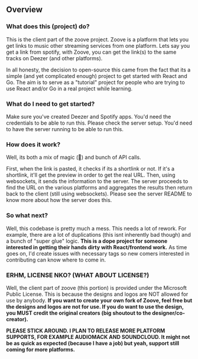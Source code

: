 ## Overview

### What does this (project) do?

This is the client part of the zoove project. Zoove is a platform that lets you get links to music other streaming services from one platform. Lets say you get a link from spotify, with Zoove, you can get the link(s) to the same tracks on Deezer (and other platforms).

In all honesty, the decision to open-source this came from the fact that its a simple (and yet complicated enough) project to get started with React and Go. The aim is to serve as a "tutorial" project for people who are trying to use React and/or Go in a real project while learning.

### What do I need to get started?

Make sure you've created Deezer and Spotify apps. You'd need the credentials to be able to run this. Please check the server setup. You'd need to have the server running to be able to run this.

### How does it work?

Well, its both a mix of magic (🤪) and bunch of API calls.

First, when the link is pasted, it checks if its a shortlink or not. If it's a shortlink, it'll get the preview in order to get the real URL. Then, using websockets, it sends the information to the server. The server proceeds to find the URL on the various platforms and aggregates the results then return back to the client (still using websockets). Please see the server README to know more about how the server does this.

### So what next?

Well, this codebase is pretty much a mess. This needs a lot of rework. For example, there are a lot of duplications (this isnt inherently bad though) and a bunch of "super glue" logic. **This is a dope project for someone interested in getting their hands dirty with React/frontend work.** As time goes on, I'd create issues with necessary tags so new comers interested in contributing can know where to come in.

### ERHM, LICENSE NKO? (WHAT ABOUT LICENSE?)

Well, the client part of zoove (this portion) is provided under the Microsoft Public License. This is because the designs and logos are NOT allowed for use by anybody. **If you want to create your own fork of Zoove, feel free but the designs and logos are not for use. If you do want to use the design, you MUST credit the original creators (big shoutout to the designer/co-creator).**

**PLEASE STICK AROUND. I PLAN TO RELEASE MORE PLATFORM SUPPORTS, FOR EXAMPLE AUDIOMACK AND SOUNDCLOUD. It might not be as quick as expected (because I have a job) but yeah, support still coming for more platforms.**
